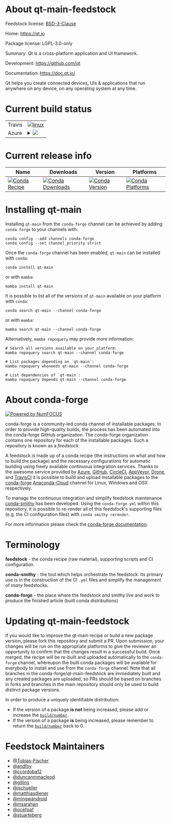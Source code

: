 About qt-main-feedstock
=======================

Feedstock license: [BSD-3-Clause](https://github.com/conda-forge/qt-main-feedstock/blob/main/LICENSE.txt)

Home: https://qt.io

Package license: LGPL-3.0-only

Summary: Qt is a cross-platform application and UI framework.

Development: https://github.com/qt

Documentation: https://doc.qt.io/

Qt helps you create connected devices, UIs & applications that run
anywhere on any device, on any operating system at any time.


Current build status
====================


<table><tr>
    <td>Travis</td>
    <td>
      <a href="https://app.travis-ci.com/conda-forge/qt-main-feedstock">
        <img alt="linux" src="https://img.shields.io/travis/com/conda-forge/qt-main-feedstock/main.svg?label=Linux">
      </a>
    </td>
  </tr>
    
  <tr>
    <td>Azure</td>
    <td>
      <details>
        <summary>
          <a href="https://dev.azure.com/conda-forge/feedstock-builds/_build/latest?definitionId=14730&branchName=main">
            <img src="https://dev.azure.com/conda-forge/feedstock-builds/_apis/build/status/qt-main-feedstock?branchName=main">
          </a>
        </summary>
        <table>
          <thead><tr><th>Variant</th><th>Status</th></tr></thead>
          <tbody><tr>
              <td>linux_64</td>
              <td>
                <a href="https://dev.azure.com/conda-forge/feedstock-builds/_build/latest?definitionId=14730&branchName=main">
                  <img src="https://dev.azure.com/conda-forge/feedstock-builds/_apis/build/status/qt-main-feedstock?branchName=main&jobName=linux&configuration=linux%20linux_64_" alt="variant">
                </a>
              </td>
            </tr><tr>
              <td>linux_aarch64</td>
              <td>
                <a href="https://dev.azure.com/conda-forge/feedstock-builds/_build/latest?definitionId=14730&branchName=main">
                  <img src="https://dev.azure.com/conda-forge/feedstock-builds/_apis/build/status/qt-main-feedstock?branchName=main&jobName=linux&configuration=linux%20linux_aarch64_" alt="variant">
                </a>
              </td>
            </tr><tr>
              <td>linux_ppc64le</td>
              <td>
                <a href="https://dev.azure.com/conda-forge/feedstock-builds/_build/latest?definitionId=14730&branchName=main">
                  <img src="https://dev.azure.com/conda-forge/feedstock-builds/_apis/build/status/qt-main-feedstock?branchName=main&jobName=linux&configuration=linux%20linux_ppc64le_" alt="variant">
                </a>
              </td>
            </tr><tr>
              <td>osx_64</td>
              <td>
                <a href="https://dev.azure.com/conda-forge/feedstock-builds/_build/latest?definitionId=14730&branchName=main">
                  <img src="https://dev.azure.com/conda-forge/feedstock-builds/_apis/build/status/qt-main-feedstock?branchName=main&jobName=osx&configuration=osx%20osx_64_" alt="variant">
                </a>
              </td>
            </tr><tr>
              <td>osx_arm64</td>
              <td>
                <a href="https://dev.azure.com/conda-forge/feedstock-builds/_build/latest?definitionId=14730&branchName=main">
                  <img src="https://dev.azure.com/conda-forge/feedstock-builds/_apis/build/status/qt-main-feedstock?branchName=main&jobName=osx&configuration=osx%20osx_arm64_" alt="variant">
                </a>
              </td>
            </tr><tr>
              <td>win_64</td>
              <td>
                <a href="https://dev.azure.com/conda-forge/feedstock-builds/_build/latest?definitionId=14730&branchName=main">
                  <img src="https://dev.azure.com/conda-forge/feedstock-builds/_apis/build/status/qt-main-feedstock?branchName=main&jobName=win&configuration=win%20win_64_" alt="variant">
                </a>
              </td>
            </tr>
          </tbody>
        </table>
      </details>
    </td>
  </tr>
</table>

Current release info
====================

| Name | Downloads | Version | Platforms |
| --- | --- | --- | --- |
| [![Conda Recipe](https://img.shields.io/badge/recipe-qt--main-green.svg)](https://anaconda.org/conda-forge/qt-main) | [![Conda Downloads](https://img.shields.io/conda/dn/conda-forge/qt-main.svg)](https://anaconda.org/conda-forge/qt-main) | [![Conda Version](https://img.shields.io/conda/vn/conda-forge/qt-main.svg)](https://anaconda.org/conda-forge/qt-main) | [![Conda Platforms](https://img.shields.io/conda/pn/conda-forge/qt-main.svg)](https://anaconda.org/conda-forge/qt-main) |

Installing qt-main
==================

Installing `qt-main` from the `conda-forge` channel can be achieved by adding `conda-forge` to your channels with:

```
conda config --add channels conda-forge
conda config --set channel_priority strict
```

Once the `conda-forge` channel has been enabled, `qt-main` can be installed with `conda`:

```
conda install qt-main
```

or with `mamba`:

```
mamba install qt-main
```

It is possible to list all of the versions of `qt-main` available on your platform with `conda`:

```
conda search qt-main --channel conda-forge
```

or with `mamba`:

```
mamba search qt-main --channel conda-forge
```

Alternatively, `mamba repoquery` may provide more information:

```
# Search all versions available on your platform:
mamba repoquery search qt-main --channel conda-forge

# List packages depending on `qt-main`:
mamba repoquery whoneeds qt-main --channel conda-forge

# List dependencies of `qt-main`:
mamba repoquery depends qt-main --channel conda-forge
```


About conda-forge
=================

[![Powered by
NumFOCUS](https://img.shields.io/badge/powered%20by-NumFOCUS-orange.svg?style=flat&colorA=E1523D&colorB=007D8A)](https://numfocus.org)

conda-forge is a community-led conda channel of installable packages.
In order to provide high-quality builds, the process has been automated into the
conda-forge GitHub organization. The conda-forge organization contains one repository
for each of the installable packages. Such a repository is known as a *feedstock*.

A feedstock is made up of a conda recipe (the instructions on what and how to build
the package) and the necessary configurations for automatic building using freely
available continuous integration services. Thanks to the awesome service provided by
[Azure](https://azure.microsoft.com/en-us/services/devops/), [GitHub](https://github.com/),
[CircleCI](https://circleci.com/), [AppVeyor](https://www.appveyor.com/),
[Drone](https://cloud.drone.io/welcome), and [TravisCI](https://travis-ci.com/)
it is possible to build and upload installable packages to the
[conda-forge](https://anaconda.org/conda-forge) [Anaconda-Cloud](https://anaconda.org/)
channel for Linux, Windows and OSX respectively.

To manage the continuous integration and simplify feedstock maintenance
[conda-smithy](https://github.com/conda-forge/conda-smithy) has been developed.
Using the ``conda-forge.yml`` within this repository, it is possible to re-render all of
this feedstock's supporting files (e.g. the CI configuration files) with ``conda smithy rerender``.

For more information please check the [conda-forge documentation](https://conda-forge.org/docs/).

Terminology
===========

**feedstock** - the conda recipe (raw material), supporting scripts and CI configuration.

**conda-smithy** - the tool which helps orchestrate the feedstock.
                   Its primary use is in the construction of the CI ``.yml`` files
                   and simplify the management of *many* feedstocks.

**conda-forge** - the place where the feedstock and smithy live and work to
                  produce the finished article (built conda distributions)


Updating qt-main-feedstock
==========================

If you would like to improve the qt-main recipe or build a new
package version, please fork this repository and submit a PR. Upon submission,
your changes will be run on the appropriate platforms to give the reviewer an
opportunity to confirm that the changes result in a successful build. Once
merged, the recipe will be re-built and uploaded automatically to the
`conda-forge` channel, whereupon the built conda packages will be available for
everybody to install and use from the `conda-forge` channel.
Note that all branches in the conda-forge/qt-main-feedstock are
immediately built and any created packages are uploaded, so PRs should be based
on branches in forks and branches in the main repository should only be used to
build distinct package versions.

In order to produce a uniquely identifiable distribution:
 * If the version of a package **is not** being increased, please add or increase
   the [``build/number``](https://docs.conda.io/projects/conda-build/en/latest/resources/define-metadata.html#build-number-and-string).
 * If the version of a package **is** being increased, please remember to return
   the [``build/number``](https://docs.conda.io/projects/conda-build/en/latest/resources/define-metadata.html#build-number-and-string)
   back to 0.

Feedstock Maintainers
=====================

* [@Tobias-Fischer](https://github.com/Tobias-Fischer/)
* [@andfoy](https://github.com/andfoy/)
* [@ccordoba12](https://github.com/ccordoba12/)
* [@duncanmmacleod](https://github.com/duncanmmacleod/)
* [@gillins](https://github.com/gillins/)
* [@jschueller](https://github.com/jschueller/)
* [@matthiasdiener](https://github.com/matthiasdiener/)
* [@mingwandroid](https://github.com/mingwandroid/)
* [@msarahan](https://github.com/msarahan/)
* [@ocefpaf](https://github.com/ocefpaf/)
* [@stuarteberg](https://github.com/stuarteberg/)

